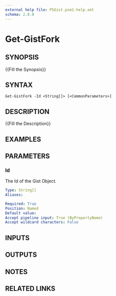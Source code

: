 ```yaml
---
external help file: PSGist.psm1-help.xml
schema: 2.0.0
---
```


# Get-GistFork
## SYNOPSIS
{{Fill the Synopsis}}

## SYNTAX

```
Get-GistFork -Id <String[]> [<CommonParameters>]
```

## DESCRIPTION
{{Fill the Description}}

## EXAMPLES

## PARAMETERS

### Id
The Id of the Gist Object.

```yaml
Type: String[]
Aliases: 

Required: True
Position: Named
Default value: 
Accept pipeline input: True (ByPropertyName)
Accept wildcard characters: False
```

## INPUTS

## OUTPUTS

## NOTES

## RELATED LINKS


